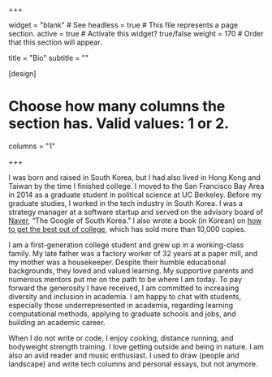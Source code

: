 +++

widget = "blank"  # See headless = true  # This file represents a page section.
active = true  # Activate this widget? true/false
weight = 170  # Order that this section will appear.

title = "Bio"
subtitle = ""

[design]
  # Choose how many columns the section has. Valid values: 1 or 2.
  columns = "1"

+++

I was born and raised in South Korea, but I had also lived in Hong Kong and Taiwan by the time I finished college. I moved to the San Francisco Bay Area in 2014 as a graduate student in political science at UC Berkeley. Before my graduate studies, I worked in the tech industry in South Korea. I was a strategy manager at a software startup and served on the advisory board of [Naver](https://en.wikipedia.org/wiki/Naver), “The Google of South Korea.” I also wrote a book (in Korean) on [how to get the best out of college](https://book.naver.com/bookdb/book_detail.nhn?bid=7842009&fbclid=IwAR1j5PVYh_CyGtdXbXjgTGf0WgJV0HodAIHRP-A8eS4oSgWdeqCBw8c-BvM), which has sold more than 10,000 copies.

I am a first-generation college student and grew up in a working-class family. My late father was a factory worker of 32 years at a paper mill, and my mother was a housekeeper. Despite their humble educational backgrounds, they loved and valued learning. My supportive parents and numerous mentors put me on the path to be where I am today. To pay forward the generosity I have received, I am committed to increasing diversity and inclusion in academia. I am happy to chat with students, especially those underrepresented in academia, regarding learning computational methods, applying to graduate schools and jobs, and building an academic career.

When I do not write or code, I enjoy cooking, distance running, and bodyweight strength training. I love getting outside and being in nature. I am also an avid reader and music enthusiast. I used to draw (people and landscape) and write tech columns and personal essays, but not anymore.
